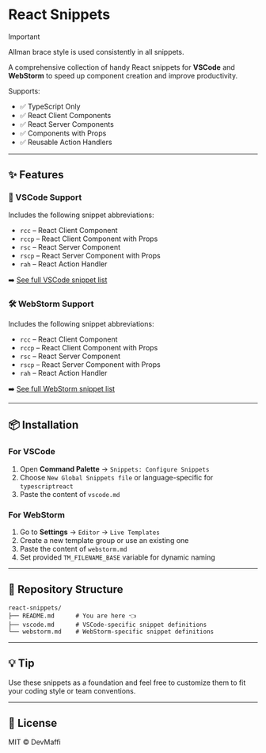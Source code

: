 # React Snippets

> [!IMPORTANT]
> Allman brace style is used consistently in all snippets.

A comprehensive collection of handy React snippets for **VSCode** and **WebStorm** to speed up component creation and improve productivity.

Supports:

- ✅ TypeScript Only
- ✅ React Client Components
- ✅ React Server Components
- ✅ Components with Props
- ✅ Reusable Action Handlers

---

## ✨ Features

### 🧩 VSCode Support

Includes the following snippet abbreviations:

- `rcc` – React Client Component
- `rccp` – React Client Component with Props
- `rsc` – React Server Component
- `rscp` – React Server Component with Props
- `rah` – React Action Handler

➡️ [See full VSCode snippet list](./vscode.md)

### 🛠 WebStorm Support

Includes the following snippet abbreviations:

- `rcc` – React Client Component
- `rccp` – React Client Component with Props
- `rsc` – React Server Component
- `rscp` – React Server Component with Props
- `rah` – React Action Handler

➡️ [See full WebStorm snippet list](./webstorm.md)

---

## 📦 Installation

### For VSCode

1. Open **Command Palette** → `Snippets: Configure Snippets`
2. Choose `New Global Snippets file` or language-specific for `typescriptreact`
3. Paste the content of `vscode.md`

### For WebStorm

1. Go to **Settings** → `Editor` → `Live Templates`
2. Create a new template group or use an existing one
3. Paste the content of `webstorm.md`
4. Set provided `TM_FILENAME_BASE` variable for dynamic naming

---

## 📁 Repository Structure

```
react-snippets/
├── README.md      # You are here 👈
├── vscode.md      # VSCode-specific snippet definitions
└── webstorm.md    # WebStorm-specific snippet definitions
```

---

## 💡 Tip

Use these snippets as a foundation and feel free to customize them to fit your coding style or team conventions.

---

## 📃 License

MIT © DevMaffi
